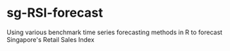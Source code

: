 # sg-RSI-forecast
Using various benchmark time series forecasting methods in R to forecast Singapore's Retail Sales Index
